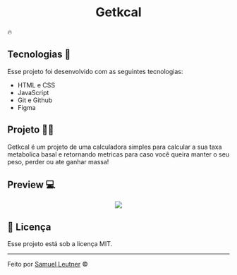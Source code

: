 <h1 align="center"> Getkcal </h1>🔥

## Tecnologias 🚀

Esse projeto foi desenvolvido com as seguintes tecnologias:

- HTML e CSS
- JavaScript
- Git e Github
- Figma

## Projeto 👨‍💻

Getkcal é um projeto de uma calculadora simples para calcular a sua taxa metabolica basal e retornando metricas para caso você queira manter o seu peso, perder ou ate ganhar massa!

## Preview 💻
<p align="center">
 <img src="https://github.com/maateusilva/getkcal/assets/103613009/a2ab8937-6a38-4514-90f9-f3a789a6983e" />
</p>

## :memo: Licença

Esse projeto está sob a licença MIT.

---

Feito por <a href="https://github.com/SamuelLeutner" target="_blank"> Samuel Leutner</a> ©
